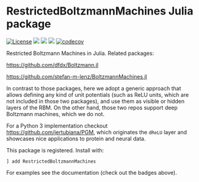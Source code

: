 # RestrictedBoltzmannMachines Julia package

[![License](https://img.shields.io/badge/license-MIT-green.svg)](https://github.com/cossio/RestrictedBoltzmannMachines.jl/blob/master/LICENSE.md)
[![](https://img.shields.io/badge/docs-stable-blue.svg)](https://cossio.github.io/RestrictedBoltzmannMachines.jl/stable)
[![](https://img.shields.io/badge/docs-dev-blue.svg)](https://cossio.github.io/RestrictedBoltzmannMachines.jl/dev)
![](https://github.com/cossio/RestrictedBoltzmannMachines.jl/workflows/CI/badge.svg)
[![codecov](https://codecov.io/gh/cossio/RestrictedBoltzmannMachines.jl/branch/master/graph/badge.svg?token=O5P8LQTVF3)](https://codecov.io/gh/cossio/RestrictedBoltzmannMachines.jl)

Restricted Boltzmann Machines in Julia.
Related packages:

https://github.com/dfdx/Boltzmann.jl

https://github.com/stefan-m-lenz/BoltzmannMachines.jl

In contrast to those packages, here we adopt a generic approach that allows defining any kind of unit potentials (such as ReLU units, which are not included in those two packages), and use them as visible or hidden layers of the RBM.
On the other hand, those two repos support deep Boltzmann machines, which we do not.

For a Python 3 implementation checkout https://github.com/jertubiana/PGM, which originates the `dReLU` layer and showcases nice applications to protein and neural data.

This package is registered.
Install with:

```
] add RestrictedBoltzmannMachines
```

For examples see the documentation (check out the badges above).